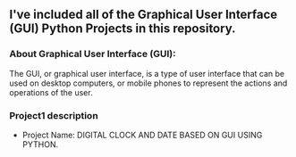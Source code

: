 ## I've included all of the Graphical User Interface (GUI) Python Projects in this repository.

### About Graphical User Interface (GUI): 
The GUI, or graphical user interface, is a type of user interface that can be used on desktop computers, or mobile phones to represent the actions and operations of the user. 

### Project1 description 
- Project Name: DIGITAL CLOCK AND DATE BASED ON GUI USING PYTHON. 

